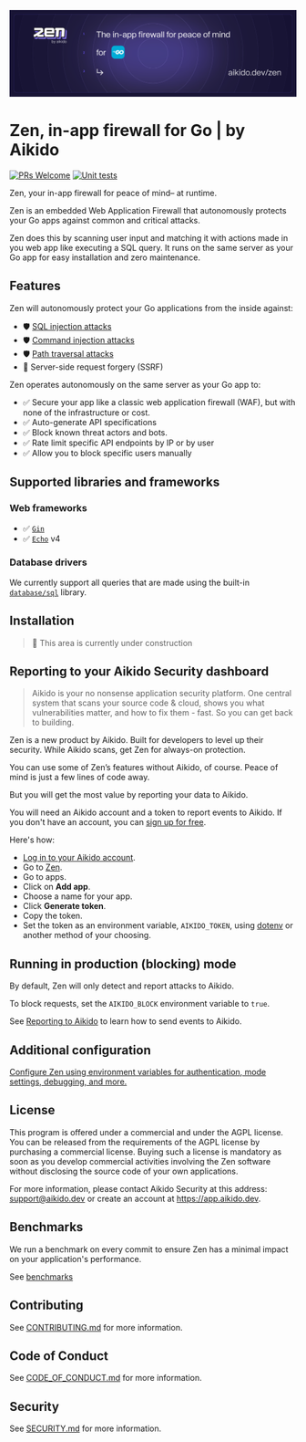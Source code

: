 ![Zen by Aikido for Go](./docs/banner.svg)

# Zen, in-app firewall for Go | by Aikido
[![PRs Welcome](https://img.shields.io/badge/PRs-welcome-brightgreen.svg?style=flat-square)](http://makeapullrequest.com)
[![Unit tests](https://github.com/AikidoSec/firewall-go/actions/workflows/unit-test.yml/badge.svg)](https://github.com/AikidoSec/firewall-go/actions/workflows/unit-test.yml)

Zen, your in-app firewall for peace of mind– at runtime.

Zen is an embedded Web Application Firewall that autonomously protects your Go apps against common and critical attacks.

Zen does this by scanning user input and matching it with actions made in you web app like executing a SQL query. 
It runs on the same server as your Go app for easy installation and zero maintenance.

## Features

Zen will autonomously protect your Go applications from the inside against:

* 🛡️ [SQL injection attacks](https://www.aikido.dev/blog/the-state-of-sql-injections)
* 🛡️ [Command injection attacks](https://www.aikido.dev/blog/command-injection-in-2024-unpacked)
* 🛡️ [Path traversal attacks](https://owasp.org/www-community/attacks/Path_Traversal)
*  🚧 Server-side request forgery (SSRF)

Zen operates autonomously on the same server as your Go app to:

* ✅ Secure your app like a classic web application firewall (WAF), but with none of the infrastructure or cost.
* ✅ Auto-generate API specifications
* ✅ Block known threat actors and bots.
* ✅ Rate limit specific API endpoints by IP or by user
* ✅ Allow you to block specific users manually

## Supported libraries and frameworks
### Web frameworks
* ✅ [`Gin`](docs/gin.md)
* ✅ [`Echo`](docs/echo.md) v4

### Database drivers
We currently support all queries that are made using the built-in [`database/sql`](https://pkg.go.dev/database/sql) library.


## Installation
> 🚧 This area is currently under construction

## Reporting to your Aikido Security dashboard

> Aikido is your no nonsense application security platform. One central system that scans your source code & cloud, shows you what vulnerabilities matter, and how to fix them - fast. So you can get back to building.

Zen is a new product by Aikido. Built for developers to level up their security. While Aikido scans, get Zen for always-on protection.

You can use some of Zen’s features without Aikido, of course. Peace of mind is just a few lines of code away.

But you will get the most value by reporting your data to Aikido.

You will need an Aikido account and a token to report events to Aikido. If you don't have an account, you can [sign up for free](https://app.aikido.dev/login).

Here's how:
* [Log in to your Aikido account](https://app.aikido.dev/login).
* Go to [Zen](https://app.aikido.dev/runtime/services).
* Go to apps.
* Click on **Add app**.
* Choose a name for your app.
* Click **Generate token**.
* Copy the token.
* Set the token as an environment variable, `AIKIDO_TOKEN`, using [dotenv](https://github.com/motdotla/dotenv) or another method of your choosing.


## Running in production (blocking) mode

By default, Zen will only detect and report attacks to Aikido.

To block requests, set the `AIKIDO_BLOCK` environment variable to `true`.

See [Reporting to Aikido](#reporting-to-your-aikido-security-dashboard) to learn how to send events to Aikido.

## Additional configuration

[Configure Zen using environment variables for authentication, mode settings, debugging, and more.](https://help.aikido.dev/doc/configuration-via-env-vars/docrSItUkeR9)

## License

This program is offered under a commercial and under the AGPL license.
You can be released from the requirements of the AGPL license by purchasing
a commercial license. Buying such a license is mandatory as soon as you
develop commercial activities involving the Zen software without
disclosing the source code of your own applications.

For more information, please contact Aikido Security at this
address: support@aikido.dev or create an account at https://app.aikido.dev.

## Benchmarks

We run a benchmark on every commit to ensure Zen has a minimal impact on your application's performance.

See [benchmarks](./benchmarks)

## Contributing

See [CONTRIBUTING.md](.github/CONTRIBUTING.md) for more information.

## Code of Conduct

See [CODE_OF_CONDUCT.md](.github/CODE_OF_CONDUCT.md) for more information.

## Security

See [SECURITY.md](.github/SECURITY.md) for more information.
